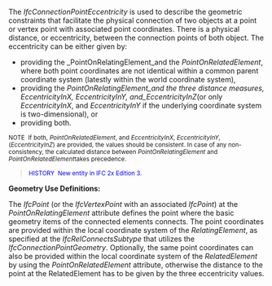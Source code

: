 ﻿The _IfcConnectionPointEccentricity_ is used to describe the geometric constraints that facilitate the physical connection of two objects at a point or vertex point with associated point coordinates. There is a physical distance, or eccentricity, between the connection points of both object. The eccentricity can be either given by:

*  providing the _PointOnRelatingElement_and the _PointOnRelatedElement_, where both&nbsp;point coordinates are not identical within a common parent coordinate system (latestly within the world coordinate system),
* providing the _PointOnRelatingElement_and the three distance measures, _EccentricityInX_, _EccentricityInY_, and_EccentricityInZ_(or only _EccentricityInX_, and _EccentricityInY_ if the underlying coordinate system is two-dimensional), or
* providing both.

> <small>
NOTE&nbsp; If both, <i>PointOnRelatedElement</i>,
and <i>EccentricityInX</i>, <i>EccentricityInY</i>,
(<i>EccentricityInZ</i>) are provided, the values should be
consistent. In case of any non-consistency, the calculated distance
between <i>PointOnRelatingElement</i> and <i>PointOnRelatedElement</i>takes
precedence.
  </small>

> <small><font color="#0000ff">HISTORY&nbsp;
New entity in IFC 2x Edition 3.</font> </small>

****Geometry Use Definitions**:**

The _IfcPoint_ (or the _IfcVertexPoint_ with an associated _IfcPoint_) at the _PointOnRelatingElement_ attribute defines the point where the basic geometry items of the connected elements connects. The point coordinates are provided within the local coordinate system of the _RelatingElement_, as specified at the _IfcRelConnectsSubtype_ that utilizes the _IfcConnectionPointGeometry_. Optionally, the same point coordinates can also be provided within the local coordinate system of the _RelatedElement_ by using the _PointOnRelatedElement_ attribute, otherwise the distance to the point at the RelatedElement has to be given by the three eccentricity values.
